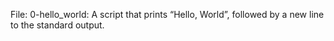 File: 0-hello_world: A script that prints “Hello, World”, followed by a new line to the standard output.
